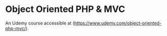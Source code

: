 # Object Oriented PHP & MVC #
An Udemy course accessible at (https://www.udemy.com/object-oriented-php-mvc/).
